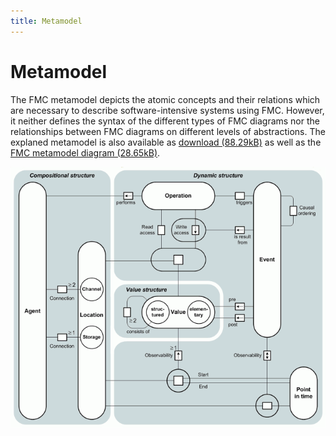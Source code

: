 ```yaml
---
title: Metamodel
---
```

# Metamodel

The FMC metamodel depicts the atomic concepts and their relations which are necessary to describe software-intensive systems using FMC. However, it neither defines the syntax of the different types of FMC diagrams nor the relationships between FMC diagrams on different levels of abstractions. The explaned metamodel is also available as [download (88.29kB)](../assets/download/metamodel/FMC-Metamodel_Explained.pdf) as well as the [FMC metamodel diagram (28.65kB)](../assets/download/metamodel/FMC-Metamodel.pdf). 

![FMC-Metamodel](../assets/img/metamodel/FMC-Metamodel_preview.gif)
